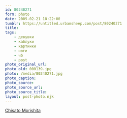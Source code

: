 ```yaml
---
id: 80240271
form: photo
date: 2009-02-21 18:22:00
tumblr: https://untitled.urbansheep.com/post/80240271
title: 
tags:
    - девушки
    - каблуки
    - картинки
    - ноги
    - чб
    - post
photo_original_url: 
photo_old: 000139.jpg
photo: /media/80240271.jpg
photo_caption: 
photo_source:
photo_source_url:
photo_source_title:
layout: post-photo.njk
---
```


<p><a href="http://www.b-idol.com/read.cgi/bbs/1157462520/101-200">Chisato Morishita</a></p>